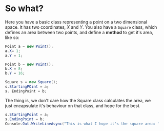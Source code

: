 # So what?
Here you have a basic class representing a point on a two dimensional space. It has two coordinates, *X* and *Y*. 
You also have a `Square` class, which defines an area between two points, and define a **method** to get it's area, like so:

```csharp
Point a = new Point();
a.X= 1;
a.Y = 1;

Point b = new Point();
b.X = 8;
b.Y = 16;

Square s = new Square();
s.StartingPOint = a;
s. EndingPoint = b;
```

The thing is, we don't care how the Square class calculates the area, we just encapsulate it's behaviour on that class, and hope for the best.
```csharp
s.StartingPoint = a;
s.EndingPoint = b;
Console.Out.WriteLineAsync("This is what I hope it's the square area: " + s.GetArea());
```